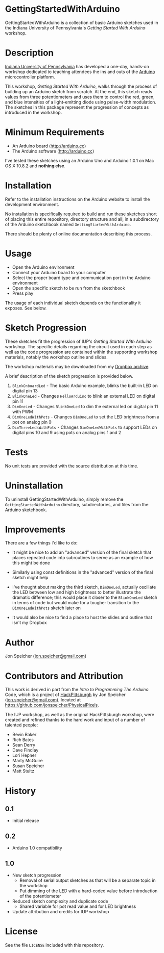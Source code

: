 GettingStartedWithArduino
=========================

GettingStartedWithArduino is a collection of basic Arduino sketches used in the Indiana University
of Pennsylvania's *Getting Started With Arduino* workshop.

Description
===========

[Indiana University of Pennsylvania](http://www.iup.edu) has developed a one-day, hands-on workshop
dedicated to teaching attendees the ins and outs of the [Arduino](http://www.arduino.cc)
microcontroller platform.

This workshop, *Getting Started With Arduino*, walks through the process of building up an Arduino
sketch from scratch. At the end, this sketch reads values from three potentiometers and uses them to
control the red, green, and blue intensities of a light-emitting diode using pulse-width modulation.
The sketches in this package represent the progression of concepts as introduced in the workshop.

Minimum Requirements
====================

* An Arduino board (http://arduino.cc)
* The Arduino software (http://arduino.cc)

I've tested these sketches using an Arduino Uno and Arduino 1.0.1 on Mac OS X 10.8.2 and **nothing
else**.

Installation
============

Refer to the installation instructions on the Arduino website to install the development
environment.

No installation is specifically required to build and run these sketches short of placing this
entire repository, directory structure and all, in a subdirectory of the Arduino sketchbook named
`GettingStartedWithArduino`.

There should be plenty of online documentation describing this process.

Usage
=====

* Open the Arduino environment
* Connect your Arduino board to your computer
* Select the proper board type and communication port in the Arduino environment
* Open the specific sketch to be run from the sketchbook
* Press play

The usage of each individual sketch depends on the functionality it exposes. See below.

Sketch Progression
==================

These sketches fit the progression of IUP's *Getting Started With Arduino* workshop. The specific
details regarding the circuit used in each step as well as the code progression are contained within
the supporting workshop materials, notably the workshop outline and slides.

The workshop materials may be downloaded from my [Dropbox archive](https://www.dropbox.com/s/9cehrvjew7wksh5/GettingStartedWithArduino.zip?dl=1).

A brief description of the sketch progression is provided below.

1. `BlinkOnboardLed` - The basic Arduino example, blinks the built-in LED on digital pin 13
2. `BlinkOneLed` - Changes `HelloArduino` to blink an external LED on digital pin 11
3. `DimOneLed` - Changes `BlinkOneLed` to dim the external led on digital pin 11 with PWM
4. `DimOneLedWithPots` - Changes `DimOneLed` to set the LED brightness from a pot on analog pin 0
5. `DimThreeLedsWithPots` - Changes `DimOneLedWithPots` to support LEDs on digital pins 10 and 9
   using pots on analog pins 1 and 2

Tests
=====

No unit tests are provided with the source distribution at this time.

Uninstallation
==============

To uninstall GettingStartedWithArduino, simply remove the `GettingStartedWithArduino` directory,
subdirectories, and files from the Arduino sketchbook.

Improvements
============

There are a few things I'd like to do:

* It might be nice to add an "advanced" version of the final sketch that places repeated code into
  subroutines to serve as an example of how this might be done

* Similarly using const definitions in the "advanced" version of the final sketch might help

* I've thought about making the third sketch, `DimOneLed`, actually oscillate the LED between low
  and high brightness to better illustrate the dramatic difference; this would place it closer to
  the `BlinkOneLed` sketch in terms of code but would make for a tougher transition to the
  `DimOneLedWithPots` sketch later on

* It would also be nice to find a place to host the slides and outline that isn't my Dropbox

Author
======

Jon Speicher ([jon.speicher@gmail.com](mailto:jon.speicher@gmail.com))

Contributors and Attribution
============================

This work is derived in part from the *Intro to Programming The Arduino* Code, which is a project of
[HackPittsburgh](http://www.hackpittsburgh.org) by Jon Speicher
([jon.speicher@gmail.com](mailto:jon.speicher@gmail.com)), located at
https://github.com/jonspeicher/PhysicalPixels.

The IUP workshop, as well as the original HackPittsburgh workshop, were created and refined thanks
to the hard work and input of a number of talented people:

* Bevin Baker
* Rich Bates
* Sean Derry
* Dave Findlay
* Lori Hepner
* Marty McGuire
* Susan Speicher
* Matt Stultz

History
=======

0.1
---

* Initial release

0.2
---

* Arduino 1.0 compatibility

1.0
---

* New sketch progression
  * Removal of serial output sketches as that will be a separate topic in the workshop
  * Put dimming of the LED with a hard-coded value before introduction of the potentiometer
* Reduced sketch complexity and duplicate code
  * Shared variable for pot read value and for LED brightness
* Update attribution and credits for IUP workshop

License
=======

See the file `LICENSE` included with this repository.
